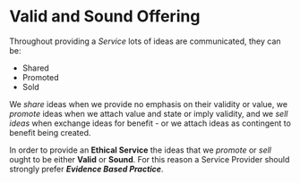 # Valid and Sound Offering

Throughout providing a *Service* lots of ideas are communicated, they can be:

* Shared
* Promoted
* Sold

We *share* ideas when we provide no emphasis on their validity or value, we *promote* ideas when we attach value and state or imply validity, and we *sell ideas* when exchange ideas for benefit - or we attach ideas as contingent to benefit being created.

In order to provide an **Ethical Service** the ideas that we *promote* or *sell* ought to be either **Valid** or **Sound**. For this reason a Service Provider should strongly prefer ***Evidence Based Practice***.
<!--stackedit_data:
eyJoaXN0b3J5IjpbNDk5OTIzMzU5XX0=
-->